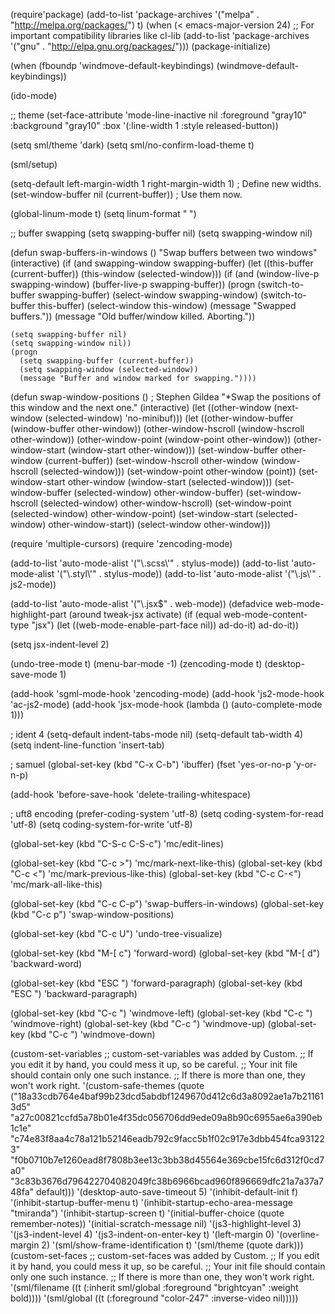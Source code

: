 (require'package)
(add-to-list 'package-archives
	     '("melpa" . "http://melpa.org/packages/") t)
(when (< emacs-major-version 24)
  ;; For important compatibility libraries like cl-lib
  (add-to-list 'package-archives '("gnu" . "http://elpa.gnu.org/packages/")))
(package-initialize)

(when (fboundp 'windmove-default-keybindings)
    (windmove-default-keybindings))

(ido-mode)

;; theme
(set-face-attribute 'mode-line-inactive
                    nil
                    :foreground "gray10"
                    :background "gray10"
                    :box '(:line-width 1 :style released-button))

(setq sml/theme 'dark)
(setq sml/no-confirm-load-theme t)

(sml/setup)

(setq-default left-margin-width 1 right-margin-width 1) ; Define new widths.
(set-window-buffer nil (current-buffer)) ; Use them now.

(global-linum-mode t)
(setq linum-format " ")

;; buffer swapping
(setq swapping-buffer nil)
(setq swapping-window nil)

(defun swap-buffers-in-windows ()
  "Swap buffers between two windows"
  (interactive)
  (if (and swapping-window
	   swapping-buffer)
      (let ((this-buffer (current-buffer))
	    (this-window (selected-window)))
	(if (and (window-live-p swapping-window)
		 (buffer-live-p swapping-buffer))
	    (progn (switch-to-buffer swapping-buffer)
		   (select-window swapping-window)
		   (switch-to-buffer this-buffer)
		   (select-window this-window)
		   (message "Swapped buffers."))
	  (message "Old buffer/window killed.  Aborting."))


	(setq swapping-buffer nil)
	(setq swapping-window nil))
    (progn
      (setq swapping-buffer (current-buffer))
      (setq swapping-window (selected-window))
      (message "Buffer and window marked for swapping."))))

(defun swap-window-positions ()         ; Stephen Gildea
  "*Swap the positions of this window and the next one."
  (interactive)
  (let ((other-window (next-window (selected-window) 'no-minibuf)))
    (let ((other-window-buffer (window-buffer other-window))
	  (other-window-hscroll (window-hscroll other-window))
	  (other-window-point (window-point other-window))
	  (other-window-start (window-start other-window)))
      (set-window-buffer other-window (current-buffer))
      (set-window-hscroll other-window (window-hscroll (selected-window)))
      (set-window-point other-window (point))
      (set-window-start other-window (window-start (selected-window)))
      (set-window-buffer (selected-window) other-window-buffer)
      (set-window-hscroll (selected-window) other-window-hscroll)
      (set-window-point (selected-window) other-window-point)
      (set-window-start (selected-window) other-window-start))
         (select-window other-window)))

(require 'multiple-cursors)
(require 'zencoding-mode)

(add-to-list 'auto-mode-alist '("\\.scss\\'" . stylus-mode))
(add-to-list 'auto-mode-alist '("\\.styl\\'" . stylus-mode))
(add-to-list 'auto-mode-alist '("\\.js\\'" . js2-mode))

(add-to-list 'auto-mode-alist '("\\.jsx$" . web-mode))
(defadvice web-mode-highlight-part (around tweak-jsx activate)
  (if (equal web-mode-content-type "jsx")
      (let ((web-mode-enable-part-face nil))
	ad-do-it)
    ad-do-it))

(setq jsx-indent-level 2)

(undo-tree-mode t)
(menu-bar-mode -1)
(zencoding-mode t)
(desktop-save-mode 1)

(add-hook 'sgml-mode-hook 'zencoding-mode)
(add-hook 'js2-mode-hook 'ac-js2-mode)
(add-hook 'jsx-mode-hook
          (lambda () (auto-complete-mode 1)))

; ident 4
(setq-default indent-tabs-mode nil)
(setq-default tab-width 4)
(setq indent-line-function 'insert-tab)

; samuel
(global-set-key (kbd "C-x C-b") 'ibuffer)
(fset 'yes-or-no-p 'y-or-n-p)

(add-hook 'before-save-hook 'delete-trailing-whitespace)

; uft8 encoding
(prefer-coding-system 'utf-8)
(setq coding-system-for-read 'utf-8)
(setq coding-system-for-write 'utf-8)

(global-set-key (kbd "C-S-c C-S-c") 'mc/edit-lines)

(global-set-key (kbd "C-c >") 'mc/mark-next-like-this)
(global-set-key (kbd "C-c <") 'mc/mark-previous-like-this)
(global-set-key (kbd "C-c C-<") 'mc/mark-all-like-this)

(global-set-key (kbd "C-c C-p") 'swap-buffers-in-windows)
(global-set-key (kbd "C-c p") 'swap-window-positions)

(global-set-key (kbd "C-c U") 'undo-tree-visualize)

(global-set-key (kbd "M-[ c") 'forward-word)
(global-set-key (kbd "M-[ d") 'backward-word)

(global-set-key (kbd "ESC <down>") 'forward-paragraph)
(global-set-key (kbd "ESC <up>") 'backward-paragraph)

(global-set-key (kbd "C-c <left>")  'windmove-left)
(global-set-key (kbd "C-c <right>") 'windmove-right)
(global-set-key (kbd "C-c <up>")    'windmove-up)
(global-set-key (kbd "C-c <down>")  'windmove-down)

(custom-set-variables
 ;; custom-set-variables was added by Custom.
 ;; If you edit it by hand, you could mess it up, so be careful.
 ;; Your init file should contain only one such instance.
 ;; If there is more than one, they won't work right.
 '(custom-safe-themes
   (quote
    ("18a33cdb764e4baf99b23dcd5abdbf1249670d412c6d3a8092ae1a7b211613d5" "a27c00821ccfd5a78b01e4f35dc056706dd9ede09a8b90c6955ae6a390eb1c1e" "c74e83f8aa4c78a121b52146eadb792c9facc5b1f02c917e3dbb454fca931223" "f0b0710b7e1260ead8f7808b3ee13c3bb38d45564e369cbe15fc6d312f0cd7a0" "3c83b3676d796422704082049fc38b6966bcad960f896669dfc21a7a37a748fa" default)))
 '(desktop-auto-save-timeout 5)
 '(inhibit-default-init f)
 '(inhibit-startup-buffer-menu t)
 '(inhibit-startup-echo-area-message "tmiranda")
 '(inhibit-startup-screen t)
 '(initial-buffer-choice (quote remember-notes))
 '(initial-scratch-message nil)
 '(js3-highlight-level 3)
 '(js3-indent-level 4)
 '(js3-indent-on-enter-key t)
 '(left-margin 0)
 '(overline-margin 2)
 '(sml/show-frame-identification t)
 '(sml/theme (quote dark)))
(custom-set-faces
 ;; custom-set-faces was added by Custom.
 ;; If you edit it by hand, you could mess it up, so be careful.
 ;; Your init file should contain only one such instance.
 ;; If there is more than one, they won't work right.
 '(sml/filename ((t (:inherit sml/global :foreground "brightcyan" :weight bold))))
 '(sml/global ((t (:foreground "color-247" :inverse-video nil)))))
